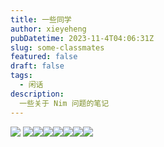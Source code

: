 ```yaml
---
title: 一些同学
author: xieyeheng
pubDatetime: 2023-11-4T04:06:31Z
slug: some-classmates
featured: false
draft: false
tags:
  - 闲话
description:
  一些关于 Nim 问题的笔记
---
```


[![](https://cdn.luogu.com.cn/upload/usericon/529017.png?x-oss-process=image/rounded-corners,r_30)](https://www.luogu.com.cn/user/529017) [![](https://cdn.luogu.com.cn/upload/usericon/526713.png?x-oss-process=image/rounded-corners,r_30)](https://www.luogu.com.cn/user/526713)[![](https://cdn.luogu.com.cn/upload/usericon/607943.png?x-oss-process=image/rounded-corners,r_30)](https://www.luogu.com.cn/user/607943)[![](https://cdn.luogu.com.cn/upload/usericon/638718.png?x-oss-process=image/rounded-corners,r_30)](https://www.luogu.com.cn/user/638718)[![](https://cdn.luogu.com.cn/upload/usericon/644337.png?x-oss-process=image/rounded-corners,r_30)](https://www.luogu.com.cn/user/644337)[![](https://cdn.luogu.com.cn/upload/usericon/654958.png?x-oss-process=image/rounded-corners,r_30)](https://www.luogu.com.cn/user/654958)[![](https://cdn.luogu.com.cn/upload/usericon/730883.png?x-oss-process=image/rounded-corners,r_30)](https://www.luogu.com.cn/user/730883)[![](https://cdn.luogu.com.cn/upload/usericon/733154.png?x-oss-process=image/rounded-corners,r_30)](https://www.luogu.com.cn/user/733154)